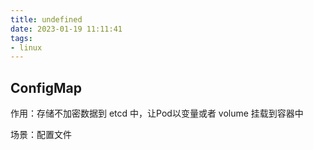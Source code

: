 ```yaml
---
title: undefined
date: 2023-01-19 11:11:41
tags:
- linux
---
```


## ConfigMap

作用：存储不加密数据到 etcd 中，让Pod以变量或者 volume 挂载到容器中

场景：配置文件

